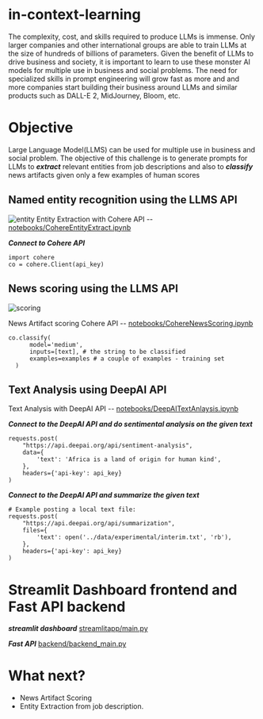 # in-context-learning
The complexity, cost, and skills required to produce LLMs is immense. Only larger companies and other international groups are able to train LLMs at the size of hundreds of billions of parameters. Given the benefit of LLMs to drive business and society, it is important to learn to use these monster AI models for multiple use in business and social problems. The need for specialized skills in prompt engineering will grow fast as more and and more companies start building their business around LLMs and similar products such as DALL-E 2, MidJourney, Bloom, etc.

# Objective
Large Language Model(LLMS) can be used for multiple use in business and social problem.
The objective of this challenge is to generate prompts for LLMs to ***extract*** relevant entities from
job descriptions and also to ***classify*** news artifacts given only a few examples of human scores

## Named entity recognition using the LLMS API
![entity](https://camo.githubusercontent.com/bee6479e52d74c33a02b87a01106be06b1e823d579587eeafe5154ec4222b98b/68747470733a2f2f6769746875622e636f6d2f636f686572652d61692f6e6f7465626f6f6b732f7261772f6d61696e2f6e6f7465626f6f6b732f696d616765732f6b6579776f72642d65787472616374696f6e2d6770742d6d6f64656c732e706e67)
Entity Extraction with Cohere API --[notebooks/CohereEntityExtract.ipynb](https://github.com/degagawolde/in-context-learning/notebooks/CohereEntityExtract.ipynb)

***Connect to Cohere API***
```
import cohere
co = cohere.Client(api_key)

```

## News scoring using the LLMS API
![scoring](https://camo.githubusercontent.com/c97c4f86bd22a530acc71bd1d8395f91fc048e12424454b9f0d42745596038ee/68747470733a2f2f6769746875622e636f6d2f636f686572652d61692f6e6f7465626f6f6b732f7261772f6d61696e2f6e6f7465626f6f6b732f696d616765732f73696d706c652d636c61737369666965722d656d62656464696e67732e706e67)

News Artifact scoring Cohere API -- [notebooks/CohereNewsScoring.ipynb](https://github.com/degagawolde/in-context-learning/notebooks/CohereNewsScoring.ipynb)

```
co.classify(
      model='medium',  
      inputs=[text], # the string to be classified
      examples=examples # a couple of examples - training set
  )
```
## Text Analysis using DeepAI API

Text Analysis with DeepAI API -- [notebooks/DeepAITextAnlaysis.ipynb](https://github.com/degagawolde/in-context-learning/notebooks/DeepAITextAnlaysis.ipynb)

***Connect to the DeepAI API and do sentimental analysis on the given text***

```
requests.post(
    "https://api.deepai.org/api/sentiment-analysis",
    data={
        'text': 'Africa is a land of origin for human kind',
    },
    headers={'api-key': api_key}
)
```

***Connect to the DeepAI API and summarize the given text***
```
# Example posting a local text file:
requests.post(
    "https://api.deepai.org/api/summarization",
    files={
        'text': open('../data/experimental/interim.txt', 'rb'),
    },
    headers={'api-key': api_key}
)
```
# Streamlit Dashboard frontend and Fast API backend
***streamlit dashboard*** [streamlitapp/main.py](https://github.com/degagawolde/in-context-learning/streamlitapp/main.py)

***Fast API*** [backend/backend_main.py](https://github.com/degagawolde/in-context-learning/backend/backend_main.py)
# What next?
- News Artifact Scoring
- Entity Extraction from job description.
